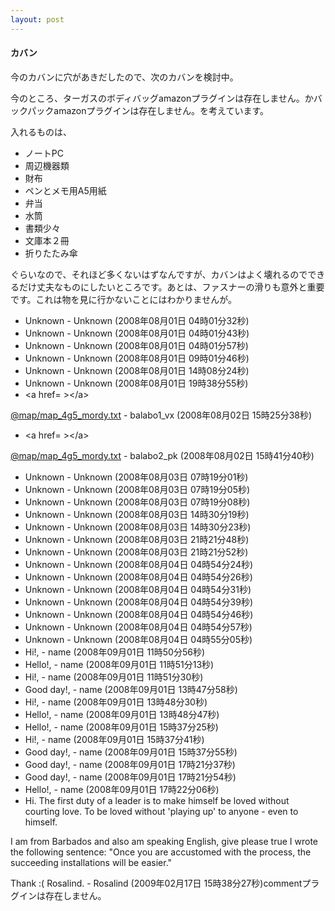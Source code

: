 ```yaml
---
layout: post
---
```

<h4>カバン</h4>
<p>今のカバンに穴があきだしたので、次のカバンを検討中。</p>
<p>今のところ、ターガスのボディバッグ<span class="error">amazonプラグインは存在しません。</span>かバックパック<span class="error">amazonプラグインは存在しません。</span>を考えています。</p>
<p>入れるものは、</p>
<ul>
<li>ノートPC</li>
<li>周辺機器類</li>
<li>財布</li>
<li>ペンとメモ用A5用紙</li>
<li>弁当</li>
<li>水筒</li>
<li>書類少々</li>
<li>文庫本２冊</li>
<li>折りたたみ傘</li>
</ul>
<p>ぐらいなので、それほど多くないはずなんですが、カバンはよく壊れるのでできるだけ丈夫なものにしたいところです。あとは、ファスナーの滑りも意外と重要です。これは物を見に行かないことにはわかりませんが。</p>
<ul>
<li>Unknown - Unknown (2008年08月01日 04時01分32秒)</li>
<li>Unknown - Unknown (2008年08月01日 04時01分43秒)</li>
<li>Unknown - Unknown (2008年08月01日 04時01分57秒)</li>
<li>Unknown - Unknown (2008年08月01日 09時01分46秒)</li>
<li>Unknown - Unknown (2008年08月01日 14時08分24秒)</li>
<li>Unknown - Unknown (2008年08月01日 19時38分55秒)</li>
<li>&lt;a href=  &gt;&lt;/a&gt; </li>
</ul>
<p><a href="http://localhost/../|5||p-1||1|| @">@map/map_4g5_mordy.txt</a> - balabo1_vx (2008年08月02日 15時25分38秒)</p>
<ul>
<li>&lt;a href=  &gt;&lt;/a&gt; </li>
</ul>
<p><a href="http://localhost/../|5||p-1||1|| @">@map/map_4g5_mordy.txt</a> - balabo2_pk (2008年08月02日 15時41分40秒)</p>
<ul>
<li>Unknown - Unknown (2008年08月03日 07時19分01秒)</li>
<li>Unknown - Unknown (2008年08月03日 07時19分05秒)</li>
<li>Unknown - Unknown (2008年08月03日 07時19分08秒)</li>
<li>Unknown - Unknown (2008年08月03日 14時30分19秒)</li>
<li>Unknown - Unknown (2008年08月03日 14時30分23秒)</li>
<li>Unknown - Unknown (2008年08月03日 21時21分48秒)</li>
<li>Unknown - Unknown (2008年08月03日 21時21分52秒)</li>
<li>Unknown - Unknown (2008年08月04日 04時54分24秒)</li>
<li>Unknown - Unknown (2008年08月04日 04時54分26秒)</li>
<li>Unknown - Unknown (2008年08月04日 04時54分31秒)</li>
<li>Unknown - Unknown (2008年08月04日 04時54分39秒)</li>
<li>Unknown - Unknown (2008年08月04日 04時54分46秒)</li>
<li>Unknown - Unknown (2008年08月04日 04時54分57秒)</li>
<li>Unknown - Unknown (2008年08月04日 04時55分05秒)</li>
<li>Hi!,  - name (2008年09月01日 11時50分56秒)</li>
<li>Hello!,  - name (2008年09月01日 11時51分13秒)</li>
<li>Hi!,  - name (2008年09月01日 11時51分30秒)</li>
<li>Good day!,  - name (2008年09月01日 13時47分58秒)</li>
<li>Hi!,  - name (2008年09月01日 13時48分30秒)</li>
<li>Hello!,  - name (2008年09月01日 13時48分47秒)</li>
<li>Hello!,  - name (2008年09月01日 15時37分25秒)</li>
<li>Hi!,  - name (2008年09月01日 15時37分41秒)</li>
<li>Good day!,  - name (2008年09月01日 15時37分55秒)</li>
<li>Good day!,  - name (2008年09月01日 17時21分37秒)</li>
<li>Good day!,  - name (2008年09月01日 17時21分54秒)</li>
<li>Hello!,  - name (2008年09月01日 17時22分06秒)</li>
<li>Hi. The first duty of a leader is to make himself be loved without courting love. To be loved without 'playing up' to anyone - even to himself.</li>
</ul>
<p>I am from Barbados and also am speaking English, give please true I wrote the following sentence: &quot;Once you are accustomed with the process, the succeeding installations will be easier.&quot;</p>
<p>Thank :( Rosalind. - Rosalind (2009年02月17日 15時38分27秒)<span class="error">commentプラグインは存在しません。</span> </p>
